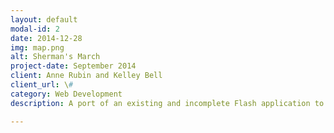 ```yaml
---
layout: default
modal-id: 2
date: 2014-12-28
img: map.png
alt: Sherman's March
project-date: September 2014
client: Anne Rubin and Kelley Bell
client_url: \#
category: Web Development
description: A port of an existing and incomplete Flash application to HTML5 using the EaselJS library.

---
```


